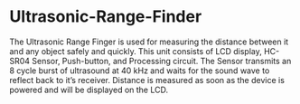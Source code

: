 # Ultrasonic-Range-Finder

The Ultrasonic Range Finger is used for measuring the distance between it and any object safely and
quickly. This unit consists of LCD display, HC-SR04 Sensor, Push-button, and Processing circuit. The
Sensor transmits an 8 cycle burst of ultrasound at 40 kHz and waits for the sound wave to reflect back
to it’s receiver. Distance is measured as soon as the device is powered and will be displayed on the LCD.
